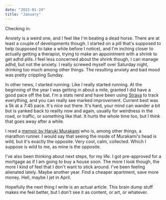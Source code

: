 ```yaml
---
date: "2022-01-24"
title: "January"
---
```


Checking in. 

Anxiety is a weird one, and I feel like I'm beating a dead horse. There are at least a couple of developments though. I started on a pill that's supposed to help (supposed to take a while before I notice), and I'm inching closer to actually getting a therapist, trying to make an appointment with a shrink to get adhd pills. I feel less concerned about the shrink though, I can manage adhd, but not the anxiety. I really screwed myself over Saturday night, drinking too much among other things. The resulting anxiety and bad mood was pretty crippling Sunday. 

In other news, I started running. Like I really started running. At the beginning of the year I was getting in about a mile, granted I did have a good pace off the bat. I'm a stats nerd and have been using [Strava](https://www.strava.com/athletes/1542509) to track everything, and you can really see marked improvement. Current best was a 5k at a 7:45 pace. It's nice out there. It's hard, your mind can wander a bit but is yanked back to reality now and again, usually for weirdness in the road, or traffic, or something like that. It hurts the whole time too, but I think that goes away after a while. 

I read a [memoir by Haruki Murakami](https://www.amazon.com/What-Talk-About-When-Running/dp/0307389839) who is, among other things, a marathon runner. I would say that seeing the inside of Murakami's head is wild, but it's exactly the opposite. Very cool, calm, collected. Which I suppose is wild to me, as mine is the opposite. 

I've also been thinking about next steps, for my life. I got pre-approved for a mortgage as if I am going to buy a house soon. The more I look though, the more I kind of feel that I don't want to stick around. I've been feeling alienated lately. Maybe another year. Find a cheaper apartment, save more money. Hell, maybe I jet in April. 

Hopefully the next thing I write is an actual article. This brain dump stuff makes me feel better, but I don't see it as content, or art, or whatever. 

